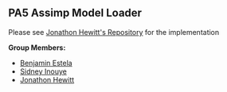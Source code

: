 ## PA5 Assimp Model Loader

Please see [Jonathon Hewitt's Repository](https://github.com/zotlann) for the implementation

**Group Members:**
- [Benjamin Estela](https://github.com/nebunr)
- [Sidney Inouye](https://github.com/sinouye)
- [Jonathon Hewitt](https://github.com/zoltann)
